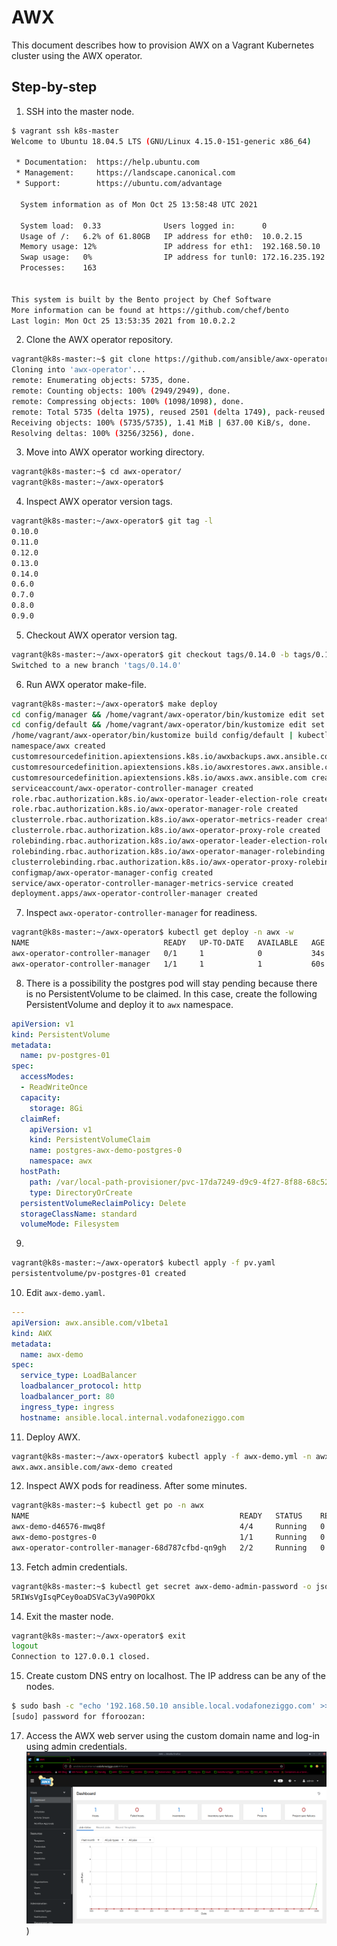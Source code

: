 # AWX
This document describes how to provision AWX on a Vagrant Kubernetes cluster using the AWX operator.
## Step-by-step
1. SSH into the master node.
```bash
$ vagrant ssh k8s-master
Welcome to Ubuntu 18.04.5 LTS (GNU/Linux 4.15.0-151-generic x86_64)

 * Documentation:  https://help.ubuntu.com
 * Management:     https://landscape.canonical.com
 * Support:        https://ubuntu.com/advantage

  System information as of Mon Oct 25 13:58:48 UTC 2021

  System load:  0.33              Users logged in:      0
  Usage of /:   6.2% of 61.80GB   IP address for eth0:  10.0.2.15
  Memory usage: 12%               IP address for eth1:  192.168.50.10
  Swap usage:   0%                IP address for tunl0: 172.16.235.192
  Processes:    163


This system is built by the Bento project by Chef Software
More information can be found at https://github.com/chef/bento
Last login: Mon Oct 25 13:53:35 2021 from 10.0.2.2
```
2. Clone the AWX operator repository.
```bash
vagrant@k8s-master:~$ git clone https://github.com/ansible/awx-operator.git
Cloning into 'awx-operator'...
remote: Enumerating objects: 5735, done.
remote: Counting objects: 100% (2949/2949), done.
remote: Compressing objects: 100% (1098/1098), done.
remote: Total 5735 (delta 1975), reused 2501 (delta 1749), pack-reused 2786
Receiving objects: 100% (5735/5735), 1.41 MiB | 637.00 KiB/s, done.
Resolving deltas: 100% (3256/3256), done.
```
3. Move into AWX operator working directory.
```bash
vagrant@k8s-master:~$ cd awx-operator/
vagrant@k8s-master:~/awx-operator$
```
4. Inspect AWX operator version tags.
```bash
vagrant@k8s-master:~/awx-operator$ git tag -l
0.10.0
0.11.0
0.12.0
0.13.0
0.14.0
0.6.0
0.7.0
0.8.0
0.9.0
```
5. Checkout AWX operator version tag.
```bash
vagrant@k8s-master:~/awx-operator$ git checkout tags/0.14.0 -b tags/0.14.0
Switched to a new branch 'tags/0.14.0'
```
6. Run AWX operator make-file.
```bash
vagrant@k8s-master:~/awx-operator$ make deploy
cd config/manager && /home/vagrant/awx-operator/bin/kustomize edit set image controller=quay.io/ansible/awx-operator:0.14.0
cd config/default && /home/vagrant/awx-operator/bin/kustomize edit set namespace awx
/home/vagrant/awx-operator/bin/kustomize build config/default | kubectl apply -f -
namespace/awx created
customresourcedefinition.apiextensions.k8s.io/awxbackups.awx.ansible.com created
customresourcedefinition.apiextensions.k8s.io/awxrestores.awx.ansible.com created
customresourcedefinition.apiextensions.k8s.io/awxs.awx.ansible.com created
serviceaccount/awx-operator-controller-manager created
role.rbac.authorization.k8s.io/awx-operator-leader-election-role created
role.rbac.authorization.k8s.io/awx-operator-manager-role created
clusterrole.rbac.authorization.k8s.io/awx-operator-metrics-reader created
clusterrole.rbac.authorization.k8s.io/awx-operator-proxy-role created
rolebinding.rbac.authorization.k8s.io/awx-operator-leader-election-rolebinding created
rolebinding.rbac.authorization.k8s.io/awx-operator-manager-rolebinding created
clusterrolebinding.rbac.authorization.k8s.io/awx-operator-proxy-rolebinding created
configmap/awx-operator-manager-config created
service/awx-operator-controller-manager-metrics-service created
deployment.apps/awx-operator-controller-manager created
```
7. Inspect ```awx-operator-controller-manager``` for readiness.
```bash
vagrant@k8s-master:~/awx-operator$ kubectl get deploy -n awx -w
NAME                              READY   UP-TO-DATE   AVAILABLE   AGE
awx-operator-controller-manager   0/1     1            0           34s
awx-operator-controller-manager   1/1     1            1           60s
```
8. There is a possibility the postgres pod will stay pending because there is no PersistentVolume to be claimed. In this case, create the following PersistentVolume and deploy it to ```awx``` namespace.
```yaml
apiVersion: v1
kind: PersistentVolume
metadata:
  name: pv-postgres-01
spec:
  accessModes:
  - ReadWriteOnce
  capacity:
    storage: 8Gi
  claimRef:
    apiVersion: v1
    kind: PersistentVolumeClaim
    name: postgres-awx-demo-postgres-0
    namespace: awx
  hostPath:
    path: /var/local-path-provisioner/pvc-17da7249-d9c9-4f27-8f88-68c526eb287a_awx_postgres-awx-demo-postgres-0
    type: DirectoryOrCreate
  persistentVolumeReclaimPolicy: Delete
  storageClassName: standard
  volumeMode: Filesystem
```
9. 
```bash
vagrant@k8s-master:~/awx-operator$ kubectl apply -f pv.yaml 
persistentvolume/pv-postgres-01 created
```
10. Edit ```awx-demo.yaml```.
```yaml
---
apiVersion: awx.ansible.com/v1beta1
kind: AWX
metadata:
  name: awx-demo
spec:
  service_type: LoadBalancer
  loadbalancer_protocol: http
  loadbalancer_port: 80
  ingress_type: ingress
  hostname: ansible.local.internal.vodafoneziggo.com
```
11. Deploy AWX.
```bash
vagrant@k8s-master:~/awx-operator$ kubectl apply -f awx-demo.yml -n awx
awx.awx.ansible.com/awx-demo created
```
12. Inspect AWX pods for readiness.
After some minutes.
```bash
vagrant@k8s-master:~$ kubectl get po -n awx
NAME                                               READY   STATUS    RESTARTS   AGE
awx-demo-d46576-mwq8f                              4/4     Running   0          8m33s
awx-demo-postgres-0                                1/1     Running   0          8m40s
awx-operator-controller-manager-68d787cfbd-qn9gh   2/2     Running   0          10m
```
13. Fetch admin credentials.
```bash
vagrant@k8s-master:~$ kubectl get secret awx-demo-admin-password -o jsonpath="{.data.password}" -n awx | base64 --decode
5RIWsVgIsqPCey0oaDSVaC3yVa90POkX
```
14. Exit the master node.
```bash
vagrant@k8s-master:~/awx-operator$ exit
logout
Connection to 127.0.0.1 closed.
```
15. Create custom DNS entry on localhost. The IP address can be any of the nodes.
```bash
$ sudo bash -c "echo '192.168.50.10 ansible.local.vodafoneziggo.com' >> /etc/hosts"
[sudo] password for fforoozan:
```
17. Access the AWX web server using the custom domain name and log-in using admin credentials.
![awx](awx.png))